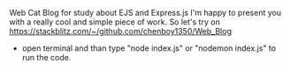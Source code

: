 Web Cat Blog for study about EJS and Express.js	I'm happy to present you with a really cool and simple piece of work.	So let's try on https://stackblitz.com/~/github.com/chenboy1350/Web_Blog
- open terminal and than type "node index.js" or "nodemon index.js" to run the code.
